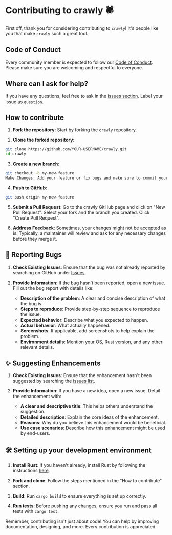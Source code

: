 # Contributing to crawly 🕷️

First off, thank you for considering contributing to `crawly`! It's people like you that make `crawly` such a great tool.

## Code of Conduct

Every community member is expected to follow our [Code of Conduct](CODE_OF_CONDUCT.md). Please make sure you are welcoming and respectful to everyone.

## Where can I ask for help?

If you have any questions, feel free to ask in the [issues section](https://github.com/CrystalSoft/crawly/issues). Label your issue as `question`.

## How to contribute

1. **Fork the repository**: Start by forking the `crawly` repository.

2. **Clone the forked repository**:

```bash
git clone https://github.com/YOUR-USERNAME/crawly.git
cd crawly
```

3. **Create a new branch**:
```bash
git checkout -b my-new-feature
Make Changes: Add your feature or fix bugs and make sure to commit your changes.
```

4. **Push to GitHub**:
```bash
git push origin my-new-feature
```

5. **Submit a Pull Request**: Go to the crawly GitHub page and click on "New Pull Request". Select your fork and the branch you created. Click "Create Pull Request".

6. **Address Feedback**: Sometimes, your changes might not be accepted as is. Typically, a maintainer will review and ask for any necessary changes before they merge it.

## 🐛 Reporting Bugs

1. **Check Existing Issues**: Ensure that the bug was not already reported by searching on GitHub under [Issues](https://github.com/CrystalSoft/crawly/issues).

2. **Provide Information**: If the bug hasn't been reported, open a new issue. Fill out the bug report with details like:
    - **Description of the problem**: A clear and concise description of what the bug is.
    - **Steps to reproduce**: Provide step-by-step sequence to reproduce the issue.
    - **Expected behavior**: Describe what you expected to happen.
    - **Actual behavior**: What actually happened.
    - **Screenshots**: If applicable, add screenshots to help explain the problem.
    - **Environment details**: Mention your OS, Rust version, and any other relevant details.

## ✨ Suggesting Enhancements

1. **Check Existing Issues**: Ensure that the enhancement hasn't been suggested by searching the [issues list](https://github.com/CrystalSoft/crawly/issues).

2. **Provide Information**: If you have a new idea, open a new issue. Detail the enhancement with:
    - **A clear and descriptive title**: This helps others understand the suggestion.
    - **Detailed description**: Explain the core ideas of the enhancement.
    - **Reasons**: Why do you believe this enhancement would be beneficial.
    - **Use case scenarios**: Describe how this enhancement might be used by end-users.

## 🛠️ Setting up your development environment

1. **Install Rust**: If you haven't already, install Rust by following the instructions [here](https://www.rust-lang.org/learn/get-started).

2. **Fork and clone**: Follow the steps mentioned in the "How to contribute" section.

3. **Build**: Run `cargo build` to ensure everything is set up correctly.

4. **Run tests**: Before pushing any changes, ensure you run and pass all tests with `cargo test`.

Remember, contributing isn't just about code! You can help by improving documentation, designing, and more. Every contribution is appreciated.